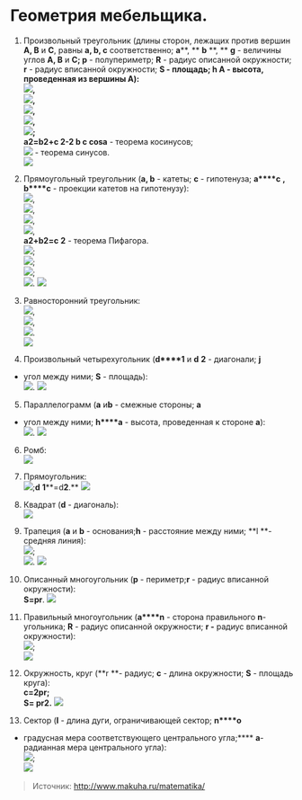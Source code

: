 # Геометрия мебельщика.

1. Произвольный треугольник (длины сторон, лежащих против вершин **A, B** и **C**, равны **a, b, c** соответственно;
**a****, **
**b**
**, **
**g** - величины углов **A, B** и **C; p** - полупериметр; 
**R** - радиус описанной окружности; **r** - радиус вписанной окружности; **S **- площадь; **h**
**A** - высота, проведенная из вершины **A**):  
![](/images/Houseworks/Master/Woodmaster/formuls/img00007.gif),  
![](/images/Houseworks/Master/Woodmaster/formuls/img00008.gif),  
![](/images/Houseworks/Master/Woodmaster/formuls/img00009.gif),  
![](/images/Houseworks/Master/Woodmaster/formuls/img00010.gif),  
![](/images/Houseworks/Master/Woodmaster/formuls/img00011.gif);  
**a****2****=b****2****+c**
**2****-2 b c cosa** - теорема косинусов;   
![](/images/Houseworks/Master/Woodmaster/formuls/img00012.gif) - теорема синусов.  
![](/images/Houseworks/Master/Woodmaster/formuls/10000000.gif)

2. Прямоугольный треугольник (**a, b** - катеты; **c** - гипотенуза; **a****c**
**, b****c** - проекции катетов на гипотенузу):  
![](/images/Houseworks/Master/Woodmaster/formuls/img00013.gif),  
![](/images/Houseworks/Master/Woodmaster/formuls/img00014.gif),  
![](/images/Houseworks/Master/Woodmaster/formuls/img00015.gif),  
![](/images/Houseworks/Master/Woodmaster/formuls/img00016.gif),  
**a****2****+b****2****=c**
**2** - теорема Пифагора.  
![](/images/Houseworks/Master/Woodmaster/formuls/img00017.gif);  
![](/images/Houseworks/Master/Woodmaster/formuls/img00018.gif);  
![](/images/Houseworks/Master/Woodmaster/formuls/img00019.gif);  
![](/images/Houseworks/Master/Woodmaster/formuls/img00020.gif).
![](/images/Houseworks/Master/Woodmaster/formuls/20000000.gif)

3. Равносторонний треугольник:   
![](/images/Houseworks/Master/Woodmaster/formuls/img00021.gif),  
![](/images/Houseworks/Master/Woodmaster/formuls/img00022.gif),  
![](/images/Houseworks/Master/Woodmaster/formuls/img00023.gif).  
![](/images/Houseworks/Master/Woodmaster/formuls/30000000.gif)

4. Произвольный четырехугольник (**d****1** и **d**
**2** - диагонали; 
**j**
- угол между ними; **S** - площадь):   
![](/images/Houseworks/Master/Woodmaster/formuls/img00024.gif).
![](/images/Houseworks/Master/Woodmaster/formuls/40000000.gif)

5. Параллелограмм (**a** и**b** - смежные стороны; 
**a**
- угол между ними; **h****a** - высота, проведенная к стороне **a**):  
![](/images/Houseworks/Master/Woodmaster/formuls/img00025.gif).
![](/images/Houseworks/Master/Woodmaster/formuls/50000000.gif)

6. Ромб:   
![](/images/Houseworks/Master/Woodmaster/formuls/60000000.gif)

7. Прямоугольник:  
![](/images/Houseworks/Master/Woodmaster/formuls/img00027.gif);**d**
**1****=d****2****.**
![](/images/Houseworks/Master/Woodmaster/formuls/70000000.gif)

8. Квадрат (**d** - диагональ):   
![](/images/Houseworks/Master/Woodmaster/formuls/80000000.gif)

9. Трапеция (**a** и **b** - основания;**h** - расстояние между ними; **l **- средняя линия):  
![](/images/Houseworks/Master/Woodmaster/formuls/img00029.gif);  
![](/images/Houseworks/Master/Woodmaster/formuls/img00030.gif).
![](/images/Houseworks/Master/Woodmaster/formuls/90000000.gif)

10. Описанный многоугольник (**p** - периметр;**r** - радиус вписанной окружности):  
**S=pr**. ![](/images/Houseworks/Master/Woodmaster/formuls/10000001.gif)

11. Правильный многоугольник (**a****n** - сторона правильного **n**-угольника;
**R** - радиус описанной окружности; **r -** радиус вписанной окружности):  
![](/images/Houseworks/Master/Woodmaster/formuls/img00031.gif);   
![](/images/Houseworks/Master/Woodmaster/formuls/11000000.gif)

12. Окружность, круг (**r **- радиус; **c** - длина окружности; **S** - площадь круга):  
**c=2pr;   
S= pr****2****.**
![](/images/Houseworks/Master/Woodmaster/formuls/12000000.gif)

13. Сектор (**l** - длина дуги, ограничивающей сектор; **n****o**
- градусная мера соответствующего центрального угла;****
**a**-радианная мера центрального угла):   
![](/images/Houseworks/Master/Woodmaster/formuls/img00033.gif);  
![](/images/Houseworks/Master/Woodmaster/formuls/13000000.gif)

> Источник: http://www.makuha.ru/matematika/

[0]: http://www.makuha.ru/index.html
[1]: http://www.makuha.ru/masterskaya/
[2]: http://www.makuha.ru/tehno/index.htm
[3]: http://www.makuha.ru/instrument/katalog.htm
[4]: http://www.makuha.ru/design/index.html
[5]: http://www.makuha.ru/mod/mod.htm
[6]: http://www.makuha.ru/3dmax/max.htm
[7]: http://mebeldesign.ifolder.ru/
[8]: http://www.makuha.ru/school/s01.htm
